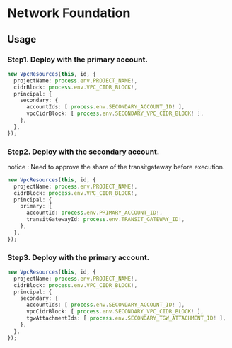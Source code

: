 # Network Foundation

## Usage

### Step1. Deploy with the primary account.

```typescript
new VpcResources(this, id, {
  projectName: process.env.PROJECT_NAME!,
  cidrBlock: process.env.VPC_CIDR_BLOCK!,
  principal: {
    secondary: {
      accountIds: [ process.env.SECONDARY_ACCOUNT_ID! ],
      vpcCidrBlock: [ process.env.SECONDARY_VPC_CIDR_BLOCK! ],
    },
  },
});
```

### Step2. Deploy with the secondary account.

notice : Need to approve the share of the transitgateway before execution.

```typescript
new VpcResources(this, id, {
  projectName: process.env.PROJECT_NAME!,
  cidrBlock: process.env.VPC_CIDR_BLOCK!,
  principal: {
    primary: {
      accountId: process.env.PRIMARY_ACCOUNT_ID!,
      transitGatewayId: process.env.TRANSIT_GATEWAY_ID!,
    },
  },
});
```

### Step3. Deploy with the primary account.

```typescript
new VpcResources(this, id, {
  projectName: process.env.PROJECT_NAME!,
  cidrBlock: process.env.VPC_CIDR_BLOCK!,
  principal: {
    secondary: {
      accountIds: [ process.env.SECONDARY_ACCOUNT_ID! ],
      vpcCidrBlock: [ process.env.SECONDARY_VPC_CIDR_BLOCK! ],
      tgwAttachmentIds: [ process.env.SECONDARY_TGW_ATTACHMENT_ID! ],
    },
  },
});
```
